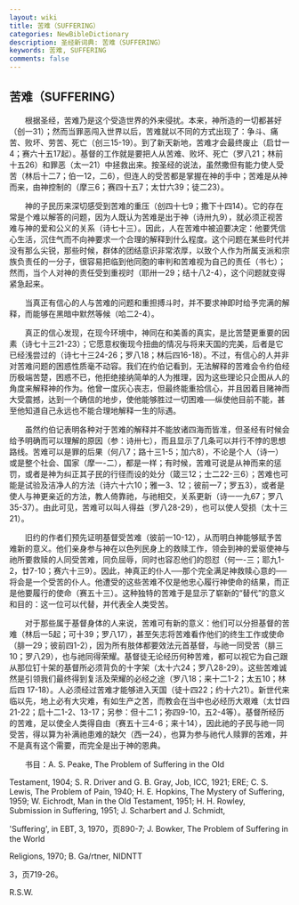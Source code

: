 ```yaml
---
layout: wiki
title: 苦难（SUFFERING）
categories: NewBibleDictionary
description: 圣经新词典: 苦难（SUFFERING）
keywords: 苦难, SUFFERING
comments: false
---
```


## 苦难（SUFFERING）

　　根据圣经，苦难乃是这个受造世界的外来侵扰。本来，神所造的一切都甚好（创一31）；然而当罪恶闯入世界以后，苦难就以不同的方式出现了：争斗、痛苦、败坏、劳苦、死亡（创三15-19）。到了新天新地，苦难才会最终废止（启廿一4；赛六十五17起）。基督的工作就是要把人从苦难、败坏、死亡（罗八21；林前十五26）和罪恶（太一21）中拯救出来。按圣经的说法，虽然撒但有能力使人受苦（林后十二7；伯一12，二6），但连人的受苦都是掌握在神的手中；苦难是从神而来，由神控制的（摩三6；赛四十五7；太廿六39；徒二23）。

　　神的子民历来深切感受到苦难的重压（创四十七9；撒下十四14）。它的存在常是个难以解答的问题，因为人既认为苦难是出于神（诗卅九9），就必须正视苦难与神的爱和公义的关系（诗七十三）。因此，人在苦难中被迫要决定：他要凭信心生活，沉住气而不向神要求一个合理的解释到什么程度。这个问题在某些时代并没有那么尖锐，那些时候，群体的团结意识非常浓厚，以致个人作为所属支派和宗族负责任的一分子，很容易把临到他同胞的审判和苦难视为自己的责任（书七）；然而，当个人对神的责任受到重视时（耶卅一29；结十八2-4），这个问题就变得紧急起来。

　　当真正有信心的人与苦难的问题和重担搏斗时，并不要求神即时给予完满的解释，而能够在黑暗中默然等候（哈二2-4）。

　　真正的信心发现，在现今环境中，神同在和美善的真实，是比苦楚更重要的因素（诗七十三21-23）；它愿意权衡现今扭曲的情况与将来天国的完美，后者是它已经浅尝过的（诗七十三24-26；罗八18；林后四16-18）。不过，有信心的人并非对苦难问题的困惑性质毫不动容。我们在约伯记看到，无法解释的苦难会令约伯经历极端苦楚，困惑不已，他拒绝接纳简单的人为推理，因为这些理论只企图从人的角度来解释神的作为。他曾一度灰心丧志，但最终能重拾信心，并且因着目赌神而大受震撼，达到一个确信的地步，使他能够胜过一切困难──纵使他目前不能，甚至他知道自己永远也不能合理地解释一生的际遇。

　　虽然约伯记表明各种对于苦难的解释并不能放诸四海而皆准，但圣经有时候会给予明确而可以理解的原因（参：诗卅七），而且显示了几条可以并行不悖的思想路线。苦难可以是罪的后果（何八7；路十三1-5；加六8），不论是个人（诗一）或是整个社会、国家（摩一-二），都是一样；有时候，苦难可说是从神而来的惩罚，或者是神为纠正其子民的行径而设的处分（箴三12；士二22-三6）；苦难也可能是试验及洁净人的方法（诗六十六10；雅一3、12；彼前一7；罗五3），或者是使人与神更亲近的方法，教人倚靠祂，与祂相交，关系更新（诗一一九67；罗八35-37）。由此可见，苦难可以叫人得益（罗八28-29），也可以使人受损（太十三21）。

　　旧约的作者们预先证明基督受苦难（彼前一10-12），从而明白神能够赋予苦难新的意义。他们亲身参与神在以色列民身上的救赎工作，领会到神的爱驱使神与祂所要救赎的人同受苦难，同负屈辱，同时也容忍他们的怨怼（何一-三；耶九1-2，廿7-10；赛六十三9）。因此，神真正的仆人──那个完全满足神救赎心意的──将会是一个受苦的仆人。他遭受的这些苦难不仅是他忠心履行神使命的结果，而正是他要履行的使命（赛五十三）。这种独特的苦难于是显示了崭新的“替代”的意义和目的：这一位可以代替，并代表全人类受苦。

　　对于那些属于基督身体的人来说，苦难可有新的意义：他们可以分担基督的苦难（林后一5起；可十39；罗八17），甚至矢志将苦难看作他们的终生工作或使命（腓一29；彼前四1-2），因为所有肢体都要效法元首基督，与祂一同受苦（腓三10；罗八29），也与祂同得荣耀。基督徒无论经历何种苦难，都可以视它为自己跟从那位钉十架的基督所必须背负的十字架（太十六24；罗八28-29）。这些苦难诚然是引领我们最终得到复活及荣耀的必经之途（罗八18；来十二1-2；太五10；林后四 17-18）。人必须经过苦难才能够进入天国（徒十四22；约十六21）。新世代来临以先，地上必有大灾难，有如生产之苦，而教会在当中也必经历大艰难（太廿四21-22；启十二1-2、13-17；另参：但十二1；弥四9-10，五2-4等）。基督所经历的苦难，足以使全人类得自由（赛五十三4-6；来十14），因此祂的子民与祂一同受苦，得以算为补满祂患难的缺欠（西一24），也算为参与祂代人赎罪的苦难，并不是真有这个需要，而完全是出于神的恩典。

　　书目：A. S. Peake, The Problem of Suffering in the Old

Testament, 1904; S. R. Driver and G. B. Gray, Job, ICC, 1921; ERE; C. S. Lewis, The Problem of Pain, 1940; H. E. Hopkins, The Mystery of Suffering, 1959; W. Eichrodt, Man in the Old Testament, 1951; H. H. Rowley, Submission in Suffering, 1951; J. Scharbert and J. Schmidt,

'Suffering', in EBT, 3, 1970，页890-7; J. Bowker, The Problem of Suffering in the World

Religions, 1970; B. Ga/rtner, NIDNTT

3，页719-26。

R.S.W.








